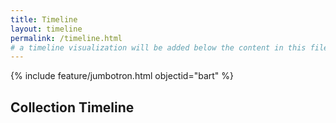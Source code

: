 ```yaml
---
title: Timeline
layout: timeline
permalink: /timeline.html
# a timeline visualization will be added below the content in this file
---
```


{% include feature/jumbotron.html objectid="bart" %}

## Collection Timeline
